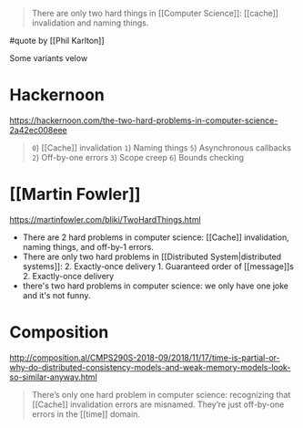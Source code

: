> There are only two hard things in [[Computer Science]]: [[cache]] invalidation and naming things.

#quote by [[Phil Karlton]]

Some variants velow

# Hackernoon

https://hackernoon.com/the-two-hard-problems-in-computer-science-2a42ec008eee

> `0`) [[Cache]] invalidation
> `1`) Naming things
> `5`) Asynchronous callbacks
> `2`) Off-by-one errors
> `3`) Scope creep
> `6`) Bounds checking

# [[Martin Fowler]]

https://martinfowler.com/bliki/TwoHardThings.html

- There are 2 hard problems in computer science: [[Cache]] invalidation, naming things, and off-by-1 errors.
- There are only two hard problems in [[Distributed System|distributed systems]]: 2. Exactly-once delivery 1. Guaranteed order of [[message]]s 2. Exactly-once delivery
- there's two hard problems in computer science: we only have one joke and it's not funny.

# Composition

http://composition.al/CMPS290S-2018-09/2018/11/17/time-is-partial-or-why-do-distributed-consistency-models-and-weak-memory-models-look-so-similar-anyway.html

> There’s only one hard problem in computer science: recognizing that [[Cache]] invalidation errors are misnamed. They’re just off-by-one errors in the [[time]] domain.
